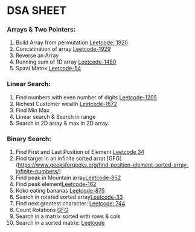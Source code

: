 # DSA SHEET

### Arrays & Two Pointers:
1. Build Array from permutation [Leetcode: 1920](https://leetcode.com/problems/build-array-from-permutation/description/)
2. Concatination of array [Leetcode-1929](https://leetcode.com/problems/concatenation-of-array/description/)
3. Reverse an Array
4. Running sum of 1D array [Leetcode-1480](https://leetcode.com/problems/running-sum-of-1d-array/)
5. Spiral Matrix [Leetcode-54](https://leetcode.com/problems/spiral-matrix/)

### Linear Search:
1. Find numbers with even number of digits [Leetcode-1295](https://leetcode.com/problems/find-numbers-with-even-number-of-digits/)
2. Richest Customer wealth [Leetcode-1672](https://leetcode.com/problems/richest-customer-wealth/)
3. Find Min Max
4. Linear search & Search in range
5. Search in 2D array & max in 2D array.

### Binary Search:
1. Find First and Last Position of Element [Leetcode 34](https://leetcode.com/problems/find-first-and-last-position-of-element-in-sorted-array/)
2. Find target in an infinite sorted arrat [GFG] (https://www.geeksforgeeks.org/find-position-element-sorted-array-infinite-numbers/)
3. Find peak in Mountain array[Leetcode-852](https://leetcode.com/problems/peak-index-in-a-mountain-array/)
4. Find peak element[Leetcode-162](https://leetcode.com/problems/find-peak-element/)
5. Koko eating bananas [Leetcode-875](https://leetcode.com/problems/koko-eating-bananas/)
6. Search in rotated sorted array[Leetcode-33](https://leetcode.com/problems/search-in-rotated-sorted-array/)
7. Find next greatest character: [Leetcode: 744](https://leetcode.com/problems/find-smallest-letter-greater-than-target/)
8. Count Rotations [GFG](https://www.geeksforgeeks.org/find-rotation-count-rotated-sorted-array/)
9. Search in a matrix sorted with rows & cols
10. Search in a sorted matrix: [Leetcode](https://leetcode.com/problems/search-a-2d-matrix/)
